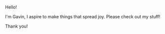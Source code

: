 Hello! 

I'm Gavin, I aspire to make things that spread joy. Please check out my stuff! 

Thank you!
